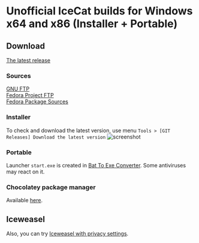 # Unofficial IceCat builds for Windows x64 and x86 (Installer + Portable)
## Download
[The latest release](https://github.com/muslayev/icecat-win64/releases)<br />
### Sources
[GNU FTP](https://ftp.gnu.org/gnu/gnuzilla)<br />
[Fedora Project FTP](https://src.fedoraproject.org/lookaside/pkgs/icecat/)<br />
[Fedora Package Sources](https://src.fedoraproject.org/rpms/icecat/)<br />
### Installer
To check and download the latest version, use menu `Tools > [GIT Releases] Download the latest version`
![screenshot](https://raw.githubusercontent.com/muslayev/iceweasel-win64/master/misc/update_menu.png)
### Portable
Launcher `start.exe` is created in [Bat To Exe Converter](http://www.f2ko.de/en/b2e.php). Some antiviruses may react on it.
### Chocolatey package manager
Available [here](https://chocolatey.org/packages/icecat).
## Iceweasel
Also, you can try [Iceweasel with privacy settings](https://github.com/muslayev/iceweasel-win64).
